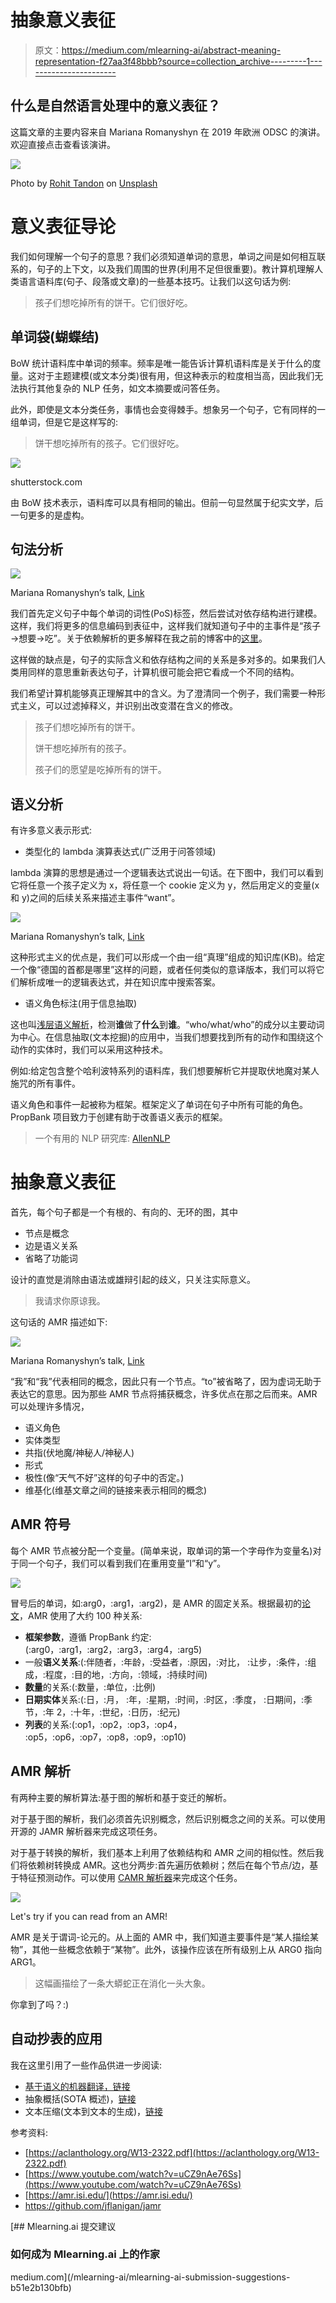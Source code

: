 # 抽象意义表征

> 原文：<https://medium.com/mlearning-ai/abstract-meaning-representation-f27aa3f48bbb?source=collection_archive---------1----------------------->

## 什么是自然语言处理中的意义表征？

这篇文章的主要内容来自 Mariana Romanyshyn 在 2019 年欧洲 ODSC 的演讲。欢迎直接点击查看该演讲。

![](img/b219b8ddbca84fd8f5d395c86deff7c4.png)

Photo by [Rohit Tandon](https://unsplash.com/@rohittandon?utm_source=unsplash&utm_medium=referral&utm_content=creditCopyText) on [Unsplash](https://unsplash.com/s/photos/mountain?utm_source=unsplash&utm_medium=referral&utm_content=creditCopyText)

# 意义表征导论

我们如何理解一个句子的意思？我们必须知道单词的意思，单词之间是如何相互联系的，句子的上下文，以及我们周围的世界(利用不足但很重要)。教计算机理解人类语言语料库(句子、段落或文章)的一些基本技巧。让我们以这句话为例:

> 孩子们想吃掉所有的饼干。它们很好吃。

## 单词袋(蝴蝶结)

BoW 统计语料库中单词的频率。频率是唯一能告诉计算机语料库是关于什么的度量。这对于主题建模(或文本分类)很有用，但这种表示的粒度相当高，因此我们无法执行其他复杂的 NLP 任务，如文本摘要或问答任务。

此外，即使是文本分类任务，事情也会变得棘手。想象另一个句子，它有同样的一组单词，但是它是这样写的:

> 饼干想吃掉所有的孩子。它们很好吃。

![](img/17b068ef5b3890c141ac6f2558c9b3b6.png)

shutterstock.com

由 BoW 技术表示，语料库可以具有相同的输出。但前一句显然属于纪实文学，后一句更多的是虚构。

## 句法分析

![](img/3e03426a84ef5aa1928ebe2133456b40.png)

Mariana Romanyshyn’s talk, [Link](https://www.youtube.com/watch?v=uCZ9nAe76Ss)

我们首先定义句子中每个单词的词性(PoS)标签，然后尝试对依存结构进行建模。这样，我们将更多的信息编码到表征中，这样我们就知道句子中的主事件是“孩子→想要→吃”。关于依赖解析的更多解释在我之前的博客中的[这里](/mlearning-ai/dependency-parsing-with-neural-networks-e36f5166628d)。

这样做的缺点是，句子的实际含义和依存结构之间的关系是多对多的。如果我们人类用同样的意思重新表达句子，计算机很可能会把它看成一个不同的结构。

我们希望计算机能够真正理解其中的含义。为了澄清同一个例子，我们需要一种形式主义，可以过滤掉释义，并识别出改变潜在含义的修改。

> 孩子们想吃掉所有的饼干。
> 
> 饼干想吃掉所有的孩子。
> 
> 孩子们的愿望是吃掉所有的饼干。

## 语义分析

有许多意义表示形式:

*   类型化的 lambda 演算表达式(广泛用于问答领域)

lambda 演算的思想是通过一个逻辑表达式说出一句话。在下图中，我们可以看到它将任意一个孩子定义为 x，将任意一个 cookie 定义为 y，然后用定义的变量(x 和 y)之间的后续关系来描述主事件“want”。

![](img/bba2e226a69f310df8b2900cf28f3bb2.png)

Mariana Romanyshyn’s talk, [Link](https://www.youtube.com/watch?v=uCZ9nAe76Ss)

这种形式主义的优点是，我们可以形成一个由一组“真理”组成的知识库(KB)。给定一个像“德国的首都是哪里”这样的问题，或者任何类似的意译版本，我们可以将它们解析成唯一的逻辑表达式，并在知识库中搜索答案。

*   语义角色标注(用于信息抽取)

这也叫[浅层语义解析](https://nlp.stanford.edu/projects/shallow-parsing.shtml)，检测**谁**做了**什么**到**谁**。“who/what/who”的成分以主要动词为中心。在信息抽取(文本挖掘)的应用中，当我们想要找到所有的动作和围绕这个动作的实体时，我们可以采用这种技术。

例如:给定包含整个哈利波特系列的语料库，我们想要解析它并提取伏地魔对某人施咒的所有事件。

语义角色和事件一起被称为框架。框架定义了单词在句子中所有可能的角色。PropBank 项目致力于创建有助于改善语义表示的框架。

> 一个有用的 NLP 研究库: [AllenNLP](https://allennlp.org/)

# 抽象意义表征

首先，每个句子都是一个有根的、有向的、无环的图，其中

*   节点是概念
*   边是语义关系
*   省略了功能词

设计的直觉是消除由语法或雄辩引起的歧义，只关注实际意义。

> 我请求你原谅我。

这句话的 AMR 描述如下:

![](img/67c526ea664b9943620985c6e4022f4c.png)

Mariana Romanyshyn’s talk, [Link](https://www.youtube.com/watch?v=uCZ9nAe76Ss)

“我”和“我”代表相同的概念，因此只有一个节点。“to”被省略了，因为虚词无助于表达它的意思。因为那些 AMR 节点将捕获概念，许多优点在那之后而来。AMR 可以处理许多情况，

*   语义角色
*   实体类型
*   共指(伏地魔/神秘人/神秘人)
*   形式
*   极性(像“天气不好”这样的句子中的否定。)
*   维基化(维基文章之间的链接来表示相同的概念)

## AMR 符号

每个 AMR 节点被分配一个变量。(简单来说，取单词的第一个字母作为变量名)对于同一个句子，我们可以看到我们在重用变量“I”和“y”。

![](img/e4258502d42e49ec2ce204198787439c.png)

冒号后的单词，如:arg0，:arg1，:arg2)，是 AMR 的固定关系。根据最初的[论文](https://aclanthology.org/W13-2322.pdf)，AMR 使用了大约 100 种关系:

*   **框架参数**，遵循 PropBank 约定:(:arg0，:arg1，:arg2，:arg3，:arg4，:arg5)
*   一般**语义关系**:(:伴随者，:年龄，:受益者，:原因，:对比，
    :让步，:条件，:组成，:程度，:目的地，:方向，:领域，:持续时间)
*   **数量**的关系:(:数量，:单位，:比例)
*   **日期实体**关系:(:日，:月，
    :年，:星期，:时间，:时区，:季度，
    :日期间，:季节，:年 2，:十年，:世纪，:日历，:纪元)
*   **列表**的关系:(:op1，:op2，:op3，:op4，
    :op5，:op6，:op7，:op8，:op9，:op10)

## AMR 解析

有两种主要的解析算法:基于图的解析和基于变迁的解析。

对于基于图的解析，我们必须首先识别概念，然后识别概念之间的关系。可以使用开源的 JAMR 解析器来完成这项任务。

对于基于转换的解析，我们基本上利用了依赖结构和 AMR 之间的相似性。然后我们将依赖树转换成 AMR。这也分两步:首先遍历依赖树；然后在每个节点/边，基于特征预测动作。可以使用 [CAMR 解析器](https://github.com/c-amr/camr)来完成这个任务。

![](img/01695327f3b28dbf849d6911920c3f60.png)

Let's try if you can read from an AMR!

AMR 是关于谓词-论元的。从上面的 AMR 中，我们知道主要事件是“某人描绘某物”，其他一些概念依赖于“某物”。此外，该操作应该在所有级别上从 ARG0 指向 ARG1。

> 这幅画描绘了一条大蟒蛇正在消化一头大象。

你拿到了吗？:)

## 自动抄表的应用

我在这里引用了一些作品供进一步阅读:

*   [基于语义的机器翻译，链接](http://aclanthology)
*   抽象概括(SOTA 概述)，[链接](https://www.sciencedirect.com/science/article/pii/S0957417418307735)
*   文本压缩(文本到文本的生成)，[链接](http://www.cs.columbia.edu/nlp/theses/kapil_thadani.pdf)

参考资料:

*   [https://aclanthology.org/W13-2322.pdf](https://aclanthology.org/W13-2322.pdf)
*   [https://www.youtube.com/watch?v=uCZ9nAe76Ss](https://www.youtube.com/watch?v=uCZ9nAe76Ss)
*   [https://amr.isi.edu/](https://amr.isi.edu/)
*   https://github.com/jflanigan/jamr

[](/mlearning-ai/mlearning-ai-submission-suggestions-b51e2b130bfb) [## Mlearning.ai 提交建议

### 如何成为 Mlearning.ai 上的作家

medium.com](/mlearning-ai/mlearning-ai-submission-suggestions-b51e2b130bfb)